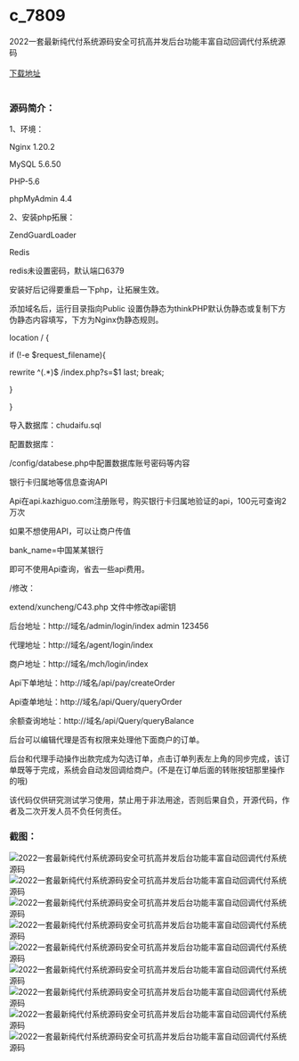 # c_7809
2022一套最新纯代付系统源码安全可抗高并发后台功能丰富自动回调代付系统源码
<br/></br>
[下载地址](https://www.uuid2.com/7809.html "下载地址")
<br/></br>
<h3>源码简介：</h3>
<p>1、环境：<p>
<p>Nginx 1.20.2<p>
<p>MySQL 5.6.50<p>
<p>PHP-5.6<p>
<p>phpMyAdmin 4.4<p>
<p>2、安装php拓展：<p>
<p>ZendGuardLoader<p>
<p>Redis<p>
<p>redis未设置密码，默认端口6379<p>
<p>安装好后记得要重启一下php，让拓展生效。<p>
<p>添加域名后，运行目录指向Public   设置伪静态为thinkPHP默认伪静态或复制下方伪静态内容填写，下方为Nginx伪静态规则。<p>
<p>location / {<p>
<p>if (!-e $request_filename){<p>
<p>rewrite  ^(.*)$  /index.php?s=$1  last;   break;<p>
<p>}<p>
<p>}<p>
<p>导入数据库：chudaifu.sql<p>
<p>配置数据库：<p>
<p>/config/databese.php中配置数据库账号密码等内容<p>
<p>银行卡归属地等信息查询API<p>
<p>Api在api.kazhiguo.com注册账号，购买银行卡归属地验证的api，100元可查询2万次<p>
<p>如果不想使用API，可以让商户传值<p>
<p>bank_name=中国某某银行<p>
<p> 即可不使用Api查询，省去一些api费用。<p>
<p>/修改：<p>
<p>extend/xuncheng/C43.php  文件中修改api密钥<p>
<p>后台地址：http://域名/admin/login/index   admin   123456<p>
<p>代理地址：http://域名/agent/login/index<p>
<p>商户地址：http://域名/mch/login/index<p>
<p>Api下单地址：http://域名/api/pay/createOrder<p>
<p>Api查单地址：http://域名/api/Query/queryOrder<p>
<p>余额查询地址：http://域名/api/Query/queryBalance<p>
<p>后台可以编辑代理是否有权限来处理他下面商户的订单。<p>
<p>后台和代理手动操作出款完成为勾选订单，点击订单列表左上角的同步完成，该订单既等于完成，系统会自动发回调给商户。(不是在订单后面的转账按钮那里操作的哦)<p>
<p>该代码仅供研究测试学习使用，禁止用于非法用途，否则后果自负，开源代码，作者及二次开发人员不负任何责任。<p>
<h3>截图：</h3>
<img src="https://www.uuid2.com/wp-content/uploads/img/pro/20220430/16512872051680.png" alt="2022一套最新纯代付系统源码安全可抗高并发后台功能丰富自动回调代付系统源码"><img src="https://www.uuid2.com/wp-content/uploads/img/pro/20220430/16512872064089.png" alt="2022一套最新纯代付系统源码安全可抗高并发后台功能丰富自动回调代付系统源码"><img src="https://www.uuid2.com/wp-content/uploads/img/pro/20220430/16512872089229.png" alt="2022一套最新纯代付系统源码安全可抗高并发后台功能丰富自动回调代付系统源码"><img src="https://www.uuid2.com/wp-content/uploads/img/pro/20220430/16512872095708.png" alt="2022一套最新纯代付系统源码安全可抗高并发后台功能丰富自动回调代付系统源码"><img src="https://www.uuid2.com/wp-content/uploads/img/pro/20220430/16512872102385.png" alt="2022一套最新纯代付系统源码安全可抗高并发后台功能丰富自动回调代付系统源码"><img src="https://www.uuid2.com/wp-content/uploads/img/pro/20220430/1651287211992.png" alt="2022一套最新纯代付系统源码安全可抗高并发后台功能丰富自动回调代付系统源码"><img src="https://www.uuid2.com/wp-content/uploads/img/pro/20220430/16512872133612.png" alt="2022一套最新纯代付系统源码安全可抗高并发后台功能丰富自动回调代付系统源码"><img src="https://www.uuid2.com/wp-content/uploads/img/pro/20220430/16512872145096.png" alt="2022一套最新纯代付系统源码安全可抗高并发后台功能丰富自动回调代付系统源码"><img src="https://www.uuid2.com/wp-content/uploads/img/pro/20220430/16512872152577.png" alt="2022一套最新纯代付系统源码安全可抗高并发后台功能丰富自动回调代付系统源码">
